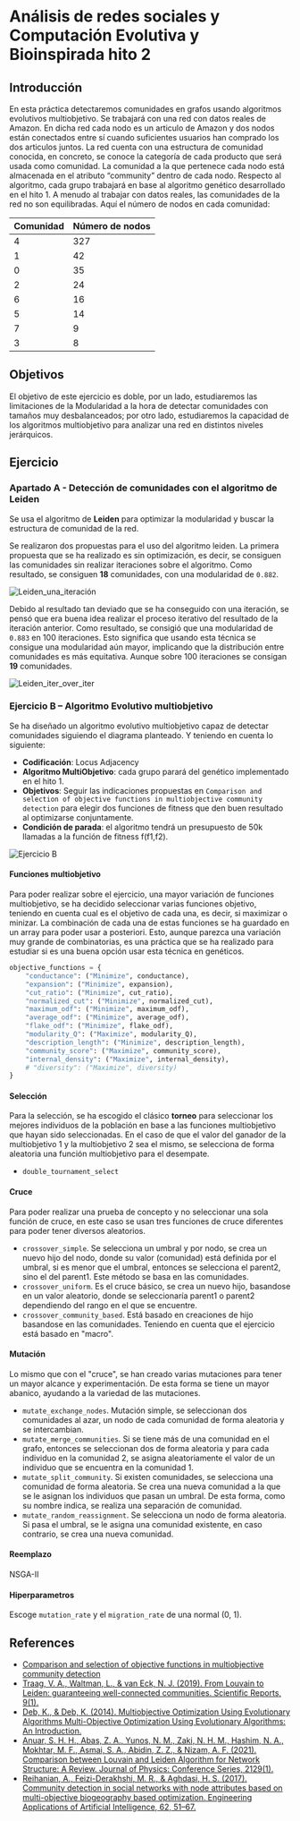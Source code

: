 # Análisis de redes sociales y Computación Evolutiva y Bioinspirada hito 2

## Introducción

En esta práctica detectaremos comunidades en grafos usando algoritmos evolutivos multiobjetivo. Se trabajará con una red con datos reales de Amazon. En dicha red cada nodo es un articulo de Amazon y dos nodos están conectados entre sí cuando suficientes usuarios han comprado los dos articulos juntos. La red cuenta con una estructura de comunidad conocida, en concreto, se conoce la categoría de cada producto que será usada como comunidad. La comunidad a la que pertenece cada nodo está almacenada en el atributo “community” dentro de cada nodo. Respecto al algoritmo, cada grupo trabajará en base al algoritmo genético desarrollado en el hito 1. A menudo al trabajar con datos reales, las comunidades de la red no son equilibradas. Aquí el número de nodos en cada comunidad:

| **Comunidad** | **Número de nodos** |
|---------------|---------------------|
| 4             | 327                 |
| 1             | 42                  |
| 0             | 35                  |
| 2             | 24                  |
| 6             | 16                  |
| 5             | 14                  |
| 7             | 9                   |
| 3             | 8                   |

## Objetivos

El objetivo de este ejercicio es doble, por un lado, estudiaremos las limitaciones de la Modularidad a la hora de detectar comunidades con tamaños muy desbalanceados; por otro lado, estudiaremos la capacidad de los algoritmos multiobjetivo para analizar una red en
distintos niveles jerárquicos.

## Ejercicio

### Apartado A - Detección de comunidades con el algoritmo de Leiden

Se usa el algoritmo de **Leiden** para optimizar la modularidad y buscar la estructura de comunidad de la red.

Se realizaron dos propuestas para el uso del algoritmo leiden. La primera propuesta que se ha realizado es sin optimización, es decir, se consiguen las comunidades sin realizar iteraciones sobre el algoritmo. Como resultado, se consiguen **18** comunidades, con una modularidad de `0.882`.

![Leiden_una_iteración](./imgs/leiden_one_iter.png)

Debido al resultado tan deviado que se ha conseguido con una iteración, se pensó que era buena idea realizar el proceso iterativo del resultado de la iteración anterior. Como resultado, se consigió que una modularidad de `0.883` en 100 iteraciones. Esto significa que usando esta técnica se consigue una modularidad aún mayor, implicando que la distribución entre comunidades es más equitativa. Aunque sobre 100 iteraciones se consigan **19** comunidades.

![Leiden_iter_over_iter](./imgs/Leiden_iter_over_iter.png)

### Ejercicio B – Algoritmo Evolutivo multiobjetivo

Se ha diseñado un algoritmo evolutivo multiobjetivo capaz de detectar comunidades siguiendo el diagrama planteado. Y teniendo en cuenta lo siguiente:

* **Codificación**: Locus Adjacency
* **Algoritmo MultiObjetivo**: cada grupo parará del genético implementado en el hito 1.
* **Objetivos**: Seguir las indicaciones propuestas en `Comparison and selection of objective functions in multiobjective community detection` para elegir dos funciones de fitness que den buen resultado al optimizarse conjuntamente.
* **Condición de parada**: el algoritmo tendrá un presupuesto de 50k llamadas a la función de fitness f(f1,f2).

![Ejercicio B](./imgs/ejercicio_B.png)

#### Funciones multiobjetivo

Para poder realizar sobre el ejercicio, una mayor variación de funciones multiobjetivo, se ha decidido seleccionar varias funciones objetivo, teniendo en cuenta cual es el objetivo de cada una, es decir, si maximizar o minizar. La combinación de cada una de estas funciones se ha guardado en un array para poder usar a posteriori. Esto, aunque parezca una variación muy grande de combinatorias, es una práctica que se ha realizado para estudiar si es una buena opción usar esta técnica en genéticos.

```py
objective_functions = {
    "conductance": ("Minimize", conductance),
    "expansion": ("Minimize", expansion),
    "cut_ratio": ("Minimize", cut_ratio),
    "normalized_cut": ("Minimize", normalized_cut),
    "maximum_odf": ("Minimize", maximum_odf),
    "average_odf": ("Minimize", average_odf),
    "flake_odf": ("Minimize", flake_odf),
    "modularity_Q": ("Maximize", modularity_Q),
    "description_length": ("Minimize", description_length),
    "community_score": ("Maximize", community_score),
    "internal_density": ("Maximize", internal_density),
    # "diversity": ("Maximize", diversity)
}
```

#### Selección

Para la selección, se ha escogido el clásico **torneo** para seleccionar los mejores individuos de la población en base a las funciones multiobjetivo que hayan sido seleccionadas. En el caso de que el valor del ganador de la multiobjetivo 1 y la multiobjetivo 2 sea el mismo, se selecciona de forma aleatoria una función multiobjetivo para el desempate.

* `double_tournament_select`

#### Cruce

Para poder realizar una prueba de concepto y no seleccionar una sola función de cruce, en este caso se usan tres funciones de cruce diferentes para poder tener diversos aleatorios.

* `crossover_simple`. Se selecciona un umbral y por nodo, se crea un nuevo hijo del nodo, donde su valor (comunidad) está definida por el umbral, si es menor que el umbral, entonces se selecciona el parent2, sino el del parent1. Este método se basa en las comunidades.
* `crossover_uniform`. Es el cruce básico, se crea un nuevo hijo, basandose en un valor aleatorio, donde se seleccionaría parent1 o parent2 dependiendo del rango en el que se encuentre.
* `crossover_community_based`. Está basado en creaciones de hijo basandose en las comunidades. Teniendo en cuenta que el ejercicio está basado en "macro".

#### Mutación

Lo mismo que con el "cruce", se han creado varias mutaciones para tener un mayor alcance y experimentación. De esta forma se tiene un mayor abanico, ayudando a la variedad de las mutaciones.

* `mutate_exchange_nodes`. Mutación simple, se seleccionan dos comunidades al azar, un nodo de cada comunidad de forma aleatoria y se intercambian.
* `mutate_merge_communities`. Si se tiene más de una comunidad en el grafo, entonces se seleccionan dos de forma aleatoria y para cada individuo en la comunidad 2, se asigna aleatoriamente el valor de un individuo que se encuentra en la comunidad 1.
* `mutate_split_community`. Si existen comunidades, se selecciona una comunidad de forma aleatoria. Se crea una nueva comunidad a la que se le asignan los individuos que pasan un umbral. De esta forma, como su nombre indica, se realiza una separación de comunidad.
* `mutate_random_reassignment`. Se selecciona un nodo de forma aleatoria. Si pasa el umbral, se le asigna una comunidad existente, en caso contrario, se crea una nueva comunidad.

#### Reemplazo

NSGA-II

#### Hiperparametros

Escoge ``mutation_rate`` y el ``migration_rate`` de una normal (0, 1).

## References

* [Comparison and selection of objective functions in multiobjective community detection](https://ieeexplore.ieee.org/document/5693435)
* [Traag, V. A., Waltman, L., & van Eck, N. J. (2019). From Louvain to Leiden: guaranteeing well-connected communities. Scientific Reports, 9(1).](https://doi.org/10.1038/s41598-019-41695-z)
* [Deb, K., & Deb, K. (2014). Multiobjective Optimization Using Evolutionary Algorithms Multi-Objective Optimization Using Evolutionary Algorithms: An Introduction.](http://www.iitk.ac.in/kangal/deb.htm)
* [Anuar, S. H. H., Abas, Z. A., Yunos, N. M., Zaki, N. H. M., Hashim, N. A., Mokhtar, M. F., Asmai, S. A., Abidin, Z. Z., & Nizam, A. F. (2021). Comparison between Louvain and Leiden Algorithm for Network Structure: A Review. Journal of Physics: Conference Series, 2129(1).](https://doi.org/10.1088/1742-6596/2129/1/012028)
* [Reihanian, A., Feizi-Derakhshi, M. R., & Aghdasi, H. S. (2017). Community detection in social networks with node attributes based on multi-objective biogeography based optimization. Engineering Applications of Artificial Intelligence, 62, 51–67.](https://doi.org/10.1016/j.engappai.2017.03.007)
